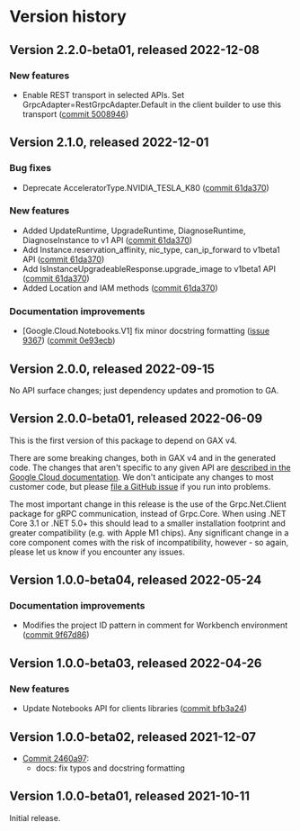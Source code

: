 # Version history

## Version 2.2.0-beta01, released 2022-12-08

### New features

- Enable REST transport in selected APIs. Set GrpcAdapter=RestGrpcAdapter.Default in the client builder to use this transport ([commit 5008946](https://github.com/googleapis/google-cloud-dotnet/commit/500894667ba84ecc3d8e3e4ebc09ac0cd597100b))

## Version 2.1.0, released 2022-12-01

### Bug fixes

- Deprecate AcceleratorType.NVIDIA_TESLA_K80 ([commit 61da370](https://github.com/googleapis/google-cloud-dotnet/commit/61da370e5246d6611c6ba8db6f09fc9cb80e273f))

### New features

- Added UpdateRuntime, UpgradeRuntime, DiagnoseRuntime, DiagnoseInstance to v1 API ([commit 61da370](https://github.com/googleapis/google-cloud-dotnet/commit/61da370e5246d6611c6ba8db6f09fc9cb80e273f))
- Add Instance.reservation_affinity, nic_type, can_ip_forward to v1beta1 API ([commit 61da370](https://github.com/googleapis/google-cloud-dotnet/commit/61da370e5246d6611c6ba8db6f09fc9cb80e273f))
- Add IsInstanceUpgradeableResponse.upgrade_image to v1beta1 API ([commit 61da370](https://github.com/googleapis/google-cloud-dotnet/commit/61da370e5246d6611c6ba8db6f09fc9cb80e273f))
- Added Location and IAM methods ([commit 61da370](https://github.com/googleapis/google-cloud-dotnet/commit/61da370e5246d6611c6ba8db6f09fc9cb80e273f))

### Documentation improvements

- [Google.Cloud.Notebooks.V1] fix minor docstring formatting ([issue 9367](https://github.com/googleapis/google-cloud-dotnet/issues/9367)) ([commit 0e93ecb](https://github.com/googleapis/google-cloud-dotnet/commit/0e93ecbe710810fd4c7c7b629a4f23f007dbcc57))

## Version 2.0.0, released 2022-09-15

No API surface changes; just dependency updates and promotion to GA.

## Version 2.0.0-beta01, released 2022-06-09

This is the first version of this package to depend on GAX v4.

There are some breaking changes, both in GAX v4 and in the generated
code. The changes that aren't specific to any given API are [described in the Google Cloud
documentation](https://cloud.google.com/dotnet/docs/reference/help/breaking-gax4).
We don't anticipate any changes to most customer code, but please [file a
GitHub issue](https://github.com/googleapis/google-cloud-dotnet/issues/new/choose)
if you run into problems.

The most important change in this release is the use of the Grpc.Net.Client package
for gRPC communication, instead of Grpc.Core. When using .NET Core 3.1 or .NET 5.0+
this should lead to a smaller installation footprint and greater compatibility (e.g.
with Apple M1 chips). Any significant change in a core component comes with the risk
of incompatibility, however - so again, please let us know if you encounter any
issues.

## Version 1.0.0-beta04, released 2022-05-24

### Documentation improvements

- Modifies the project ID pattern in comment for Workbench environment ([commit 9f67d86](https://github.com/googleapis/google-cloud-dotnet/commit/9f67d8655c028fcde14849d480b53e3d26873caf))

## Version 1.0.0-beta03, released 2022-04-26

### New features

- Update Notebooks API for clients libraries ([commit bfb3a24](https://github.com/googleapis/google-cloud-dotnet/commit/bfb3a2492df98b5a42b9aceb1ea04c67dae043c3))

## Version 1.0.0-beta02, released 2021-12-07

- [Commit 2460a97](https://github.com/googleapis/google-cloud-dotnet/commit/2460a97):
  - docs: fix typos and docstring formatting

## Version 1.0.0-beta01, released 2021-10-11

Initial release.
